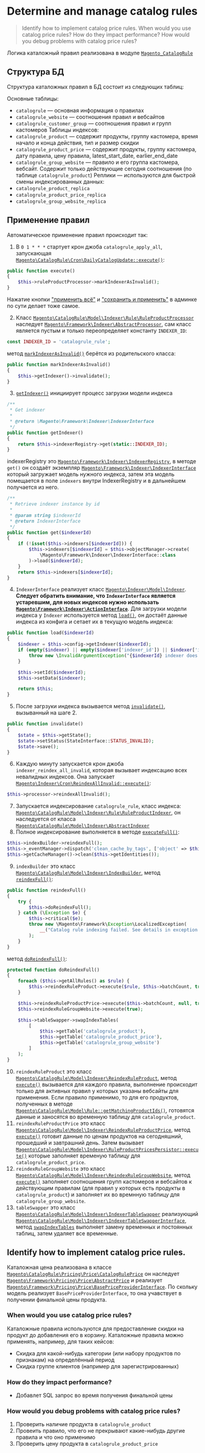 # Determine and manage catalog rules

>Identify how to implement catalog price rules. When would you use catalog price rules? How do they impact performance? How would you debug problems with catalog price rules?

Логика каталожный правил реализована в модуле [`Magento_CatalogRule`](https://github.com/magento/magento2/tree/2.4/app/code/Magento/CatalogRule)

## Структура БД

Структура каталожных правил в БД состоит из следующих таблиц:

Основные таблицы:
* `catalogrule` — основная информация о правилах
* `catalogrule_website` — соотношения правил и вебсайтов
* `catalogrule_customer_group` — соотношения правил и групп кастомеров
Таблицы индексов:
* `catalogrule_product` — содержит продукты, группу кастомера, время начало и конца действия, тип и размер скидки
* `catalogrule_product_price` — содержит продукты, группу кастомера, дату правила, цену правила, latest_start_date, earlier_end_date
* `catalogrule_group_website` — правило и его группа кастомера, вебсайт. Содержит только действующие сегодня соотношения (по таблице `catalogrule_product`)
Реплики — используются для быстрой смены индексированных данных:
* `catalogrule_product_replica`
* `catalogrule_product_price_replica`
* `catalogrule_group_website_replica`

## Применение правил

Автоматическое применение правил происходит так:

1. В `0 1 * * *` стартует крон джоба `catalogrule_apply_all`, запускающая [`Magento\CatalogRule\Cron\DailyCatalogUpdate::execute()`](https://github.com/magento/magento2/blob/2.4/app/code/Magento/CatalogRule/Cron/DailyCatalogUpdate.php):
```php
public function execute()
{
    $this->ruleProductProcessor->markIndexerAsInvalid();
}
```

Нажатие кнопки ["применить всё"](https://github.com/magento/magento2/blob/2.4/app/code/Magento/CatalogRule/Model/Rule/Job.php#L57) и ["сохранить и применить"](https://github.com/magento/magento2/blob/2.4/app/code/Magento/CatalogRule/Controller/Adminhtml/Promo/Catalog/Save.php#L126) в админке по сути делает тоже самое. 

2. Класс [`Magento\CatalogRule\Model\Indexer\Rule\RuleProductProcessor`](https://github.com/magento/magento2/blob/2.4/app/code/Magento/CatalogRule/Model/Indexer/Rule/RuleProductProcessor.php) наследует [`Magento\Framework\Indexer\AbstractProcessor`](https://github.com/magento/magento2/blob/2.4/lib/internal/Magento/Framework/Indexer/AbstractProcessor.php), сам класс является пустым и только переопределяет константу `INDEXER_ID`:
```php
const INDEXER_ID = 'catalogrule_rule';
```
метод [`markIndexerAsInvalid()`](https://github.com/magento/magento2/blob/2.4/lib/internal/Magento/Framework/Indexer/AbstractProcessor.php#L87) берётся из родительского класса:
```php
public function markIndexerAsInvalid()
{
    $this->getIndexer()->invalidate();
}
```
3. [`getIndexer()`](https://github.com/magento/magento2/blob/2.4/lib/internal/Magento/Framework/Indexer/AbstractProcessor.php#L37) инициирует процесс загрузки модели индекса
```php
/**
 * Get indexer
 *
 * @return \Magento\Framework\Indexer\IndexerInterface
 */
public function getIndexer()
{
    return $this->indexerRegistry->get(static::INDEXER_ID);
}
```
indexerRegistry это [`Magento\Framework\Indexer\IndexerRegistry`](https://github.com/magento/magento2/blob/2.4/lib/internal/Magento/Framework/Indexer/IndexerRegistry.php), в методе `get()` он создаёт экземпляр [`Magento\Framework\Indexer\IndexerInterface`](https://github.com/magento/magento2/blob/2.4/lib/internal/Magento/Framework/Indexer/IndexerInterface.php) который загружает модель нужного индекса, затем эта модель помещается в поле `indexers` внутри IndexerRegistry и в дальнейшем получается из него.
```php
/**
 * Retrieve indexer instance by id
 *
 * @param string $indexerId
 * @return IndexerInterface
 */
public function get($indexerId)
{
    if (!isset($this->indexers[$indexerId])) {
        $this->indexers[$indexerId] = $this->objectManager->create(
            \Magento\Framework\Indexer\IndexerInterface::class
        )->load($indexerId);
    }
    return $this->indexers[$indexerId];
}
```
4. `IndexerInterface` реализует класс [`Magento\Indexer\Model\Indexer`](https://github.com/magento/magento2/blob/2.4/app/code/Magento/Indexer/Model/Indexer.php). **Следует обратить внимание, что `IndexerInterface` является устаревшим, для новых индексов нужно использать [`Magento\Framework\Indexer\ActionInterface`](https://github.com/magento/magento2/blob/2.4/lib/internal/Magento/Framework/Indexer/ActionInterface.php)**.
Для загрузки модели индекса у `Indexer` используется метод [`load()`](https://github.com/magento/magento2/blob/2.4/app/code/Magento/Indexer/Model/Indexer.php#L220), он достаёт данные индекса из конфига и сетает их в текущую модель индекса:
```php
public function load($indexerId)
{
    $indexer = $this->config->getIndexer($indexerId);
    if (empty($indexer) || empty($indexer['indexer_id']) || $indexer['indexer_id'] != $indexerId) {
        throw new \InvalidArgumentException("{$indexerId} indexer does not exist.");
    }

    $this->setId($indexerId);
    $this->setData($indexer);

    return $this;
}
```
5. После загрзуки индекса вызывается метод [`invalidate()`](https://github.com/magento/magento2/blob/2.4/app/code/Magento/Indexer/Model/Indexer.php#L333), вызыванный на шаге 2.
```php
public function invalidate()
{
    $state = $this->getState();
    $state->setStatus(StateInterface::STATUS_INVALID);
    $state->save();
}
```
6. Каждую минуту запускается крон джоба `indexer_reindex_all_invalid`, которая вызывает индексацию всех невалидных индексов. Она запускает [`Magento\Indexer\Cron\ReindexAllInvalid::execute()`](https://github.com/magento/magento2/blob/2.4/app/code/Magento/Indexer/Cron/ReindexAllInvalid.php#L29):
```php
$this->processor->reindexAllInvalid();
```
7. Запускается индексирование `catalogrule_rule`, класс индекса: [`Magento\CatalogRule\Model\Indexer\Rule\RuleProductIndexer`](https://github.com/magento/magento2/blob/2.4/app/code/Magento/CatalogRule/Model/Indexer/Rule/RuleProductIndexer.php), он наследуется от класса [`Magento\CatalogRule\Model\Indexer\AbstractIndexer`](https://github.com/magento/magento2/blob/2.4/app/code/Magento/CatalogRule/Model/Indexer/AbstractIndexer.php)
8. Полное индексирование выполняется в методе [`executeFull()`](https://github.com/magento/magento2/blob/2.4/app/code/Magento/CatalogRule/Model/Indexer/AbstractIndexer.php#L68):
```php
$this->indexBuilder->reindexFull();
$this->_eventManager->dispatch('clean_cache_by_tags', ['object' => $this]);
$this->getCacheManager()->clean($this->getIdentities());
```
9. `indexBuilder` это класс [`Magento\CatalogRule\Model\Indexer\IndexBuilder`](https://github.com/magento/magento2/blob/2.4/app/code/Magento/CatalogRule/Model/Indexer/IndexBuilder.php), метод [`reindexFull()`](https://github.com/magento/magento2/blob/2.4/app/code/Magento/CatalogRule/Model/Indexer/IndexBuilder.php#L315):
```php
public function reindexFull()
{
    try {
        $this->doReindexFull();
    } catch (\Exception $e) {
        $this->critical($e);
        throw new \Magento\Framework\Exception\LocalizedException(
            __("Catalog rule indexing failed. See details in exception log.")
        );
    }
}
```
метод [`doReindexFull()`](https://github.com/magento/magento2/blob/2.4/app/code/Magento/CatalogRule/Model/Indexer/IndexBuilder.php#L332):
```php
protected function doReindexFull()
{
    foreach ($this->getAllRules() as $rule) {
        $this->reindexRuleProduct->execute($rule, $this->batchCount, true);
    }

    $this->reindexRuleProductPrice->execute($this->batchCount, null, true);
    $this->reindexRuleGroupWebsite->execute(true);

    $this->tableSwapper->swapIndexTables(
        [
            $this->getTable('catalogrule_product'),
            $this->getTable('catalogrule_product_price'),
            $this->getTable('catalogrule_group_website')
        ]
    );
}
```
10. `reindexRuleProduct` это класс [`Magento\CatalogRule\Model\Indexer\ReindexRuleProduct`](https://github.com/magento/magento2/blob/2.4/app/code/Magento/CatalogRule/Model/Indexer/ReindexRuleProduct.php), метод [`execute()`](https://github.com/magento/magento2/blob/2.4/app/code/Magento/CatalogRule/Model/Indexer/ReindexRuleProduct.php#L69) вызывается для каждого правила, выполнение происходит только для активных правил у которых указаны вебсайты для применения. Если правило применимо, то для его продуктов, полученных в методе [`Magento\CatalogRule\Model\Rule::getMatchingProductIds()`](https://github.com/magento/magento2/blob/2.4/app/code/Magento/CatalogRule/Model/Rule.php#L342), готовятся данные и заносятся во временную таблицу для `catalogrule_product`.
11. `reindexRuleProductPrice` это класс [`Magento\CatalogRule\Model\Indexer\ReindexRuleProductPrice`](https://github.com/magento/magento2/blob/2.4/app/code/Magento/CatalogRule/Model/Indexer/ReindexRuleProductPrice.php), метод [`execute()`](https://github.com/magento/magento2/blob/2.4/app/code/Magento/CatalogRule/Model/Indexer/ReindexRuleProductPrice.php#L72) готовит данные по ценам продуктов на сегодняшний, прошедший и завтрашний день. Затем вызывает [`Magento\CatalogRule\Model\Indexer\RuleProductPricesPersistor::execute()`](https://github.com/magento/magento2/blob/2.4/app/code/Magento/CatalogRule/Model/Indexer/RuleProductPricesPersistor.php#L65) которые заполняет временую таблицу для `catalogrule_product_price`.
12. `reindexRuleGroupWebsite` это класс [`Magento\CatalogRule\Model\Indexer\ReindexRuleGroupWebsite`](https://github.com/magento/magento2/blob/2.4/app/code/Magento/CatalogRule/Model/Indexer/ReindexRuleGroupWebsite.php), метод [`execute()`](https://github.com/magento/magento2/blob/2.4/app/code/Magento/CatalogRule/Model/Indexer/ReindexRuleGroupWebsite.php#L68) заполняет соотношения групп кастомеров и вебсайтов к действующим правилам (для правил у которых есть продукты в `catalogrule_product`) и заполняет их во времнную таблицу для `catalogrule_group_website`.
13. `tableSwapper` это класс [`Magento\CatalogRule\Model\Indexer\IndexerTableSwapper`](https://github.com/magento/magento2/blob/2.4/app/code/Magento/CatalogRule/Model/Indexer/ReindexRuleProductPrice.php) реализующий [`Magento\CatalogRule\Model\Indexer\IndexerTableSwapperInterface`](https://github.com/magento/magento2/blob/2.4/app/code/Magento/CatalogRule/Model/Indexer/IndexerTableSwapperInterface.php), метод [`swapIndexTables`](https://github.com/magento/magento2/blob/2.4/app/code/Magento/CatalogRule/Model/Indexer/IndexerTableSwapper.php#L87) выполняет замену временных и постоянных таблиц, затем удаляет все временные.

## Identify how to implement catalog price rules.

Каталожная цена реализована в классе [`Magento\CatalogRule\Pricing\Price\CatalogRulePrice`](https://github.com/magento/magento2/blob/2.4/app/code/Magento/CatalogRule/Pricing/Price/CatalogRulePrice.php) он наследует [`Magento\Framework\Pricing\Price\AbstractPrice`](https://github.com/magento/magento2/blob/2.4/lib/internal/Magento/Framework/Pricing/Price/AbstractPrice.php) и реализует [`Magento\Framework\Pricing\Price\BasePriceProviderInterface`](https://github.com/magento/magento2/blob/2.4/lib/internal/Magento/Framework/Pricing/Price/BasePriceProviderInterface.php). По скольку модель реализует `BasePriceProviderInterface`, то она учавствует в получении финальной цены продукта.

### When would you use catalog price rules?

Каталожные правила используются для предоставление скидки на продукт до добавления его в корзину. Каталожные правила можно применять, например, для таких кейсов:

* Скидка для какой-нибудь категории (или набору продуктов по признакам) на определённый период
* Скидка группе клиентов (например для зарегистрированных)

### How do they impact performance?

* Добавлет SQL запрос во время получения финальной цены

### How would you debug problems with catalog price rules?

1. Проверить наличие продукта в `catalogrule_product`
2. Провеить правило, что его не прекрывают какие-нибудь другие правила и что оно применимо
3. Проверить цену продукта в `catalogrule_product_price`
